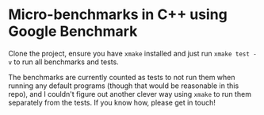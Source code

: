 # Micro-benchmarks in C++ using Google Benchmark

Clone the project, ensure you have `xmake` installed and just
run `xmake test -v` to run all benchmarks and tests.

The benchmarks are currently counted as tests to not run them
when running any default programs (though that would be
reasonable in this repo), and I couldn't figure out another
clever way using `xmake` to run them separately from the
tests. If you know how, please get in touch!

